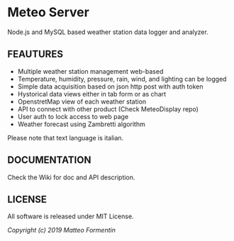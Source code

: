 # Meteo Server

Node.js and MySQL based weather station data logger and analyzer.  

## FEAUTURES

- Multiple weather station management web-based
- Temperature, humidity, pressure, rain, wind, and lighting can be logged
- Simple data acquisition based on json http post with auth token
- Hystorical data views either in tab form or as chart
- OpenstretMap view of each weather station  
- API to connect with other product (Check MeteoDisplay repo)
- User auth to lock access to web page
- Weather forecast using Zambretti algorithm

Please note that text language is italian.

## DOCUMENTATION

Check the Wiki for doc and API description.  

## LICENSE

All software is released under MIT License.

*Copyright (c) 2019 Matteo Formentin*